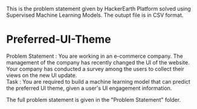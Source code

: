 This is the problem statement given by HackerEarth Platform solved using Supervised Machine Learning Models.
The outupt file is in CSV format. 
# Preferred-UI-Theme
Problem Statement :
You are working in an e-commerce company. The management of the company has recently changed the Ul of the website. Your company has conducted a survey among the users to collect their views on the new Ul update.  
Task : You are required to build a machine learning model that can predict the preferred Ul theme, given a user's Ul engagement information.

The full problem statement is given in the "Problem Statement" folder.
